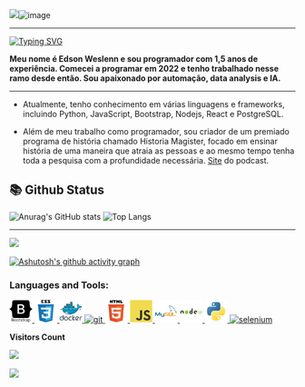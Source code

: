 [![](https://camo.githubusercontent.com/bc93a77bbaab6caa891a1c02d9d42fe357d867db3a64d2303a11448aa2f772f3/68747470733a2f2f63617073756c652d72656e6465722e76657263656c2e6170702f6170693f747970653d776176696e6726636f6c6f723d304138363232266865696768743d3132302673656374696f6e3d686561646572)](https://camo.githubusercontent.com/bc93a77bbaab6caa891a1c02d9d42fe357d867db3a64d2303a11448aa2f772f3/68747470733a2f2f63617073756c652d72656e6465722e76657263656c2e6170702f6170693f747970653d776176696e6726636f6c6f723d304138363232266865696768743d3132302673656374696f6e3d686561646572)![image](https://i.makeagif.com/media/6-13-2016/hjhsM8.gif)




* * *

[![Typing SVG](https://camo.githubusercontent.com/517a20f6cf3c39e67b20a198f0996ed98e4d05db677dd90f549849e365810439/68747470733a2f2f726561646d652d747970696e672d7376672e64656d6f6c61622e636f6d3f666f6e743d466972612b436f64652670617573653d3130303026636f6c6f723d323946373537266261636b67726f756e643d46464646464630302677696474683d343335266c696e65733d4561692532432b62656d2b76696e646f2b616f2b6d65752b47495448554221)](https://git.io/typing-svg)

**Meu nome é **Edson Weslenn** e sou programador com **1,5 anos** de experiência. Comecei a programar em 2022 e tenho trabalhado nesse ramo desde então. Sou apaixonado por automação, data analysis e IA.**

* * *

*   Atualmente, tenho conhecimento em várias linguagens e frameworks, incluindo Python, JavaScript, Bootstrap, Nodejs, React e PostgreSQL. 
    
*   Além de meu trabalho como programador, sou criador de um premiado programa de história chamado Historia Magister, focado em ensinar história de uma maneira que atraia as pessoas e ao mesmo tempo tenha toda a pesquisa com a profundidade necessária. [Site](https://historiamagister.com/) do podcast.
    

[](#-github-status)📚 Github Status
-----------------------------------

![Anurag's GitHub stats](https://github-readme-stats.vercel.app/api?username=blacksheepaway&show_icons=true&theme=gotham) ![Top Langs](https://github-readme-stats.vercel.app/api/top-langs/?username=blacksheepaway&layout=compact&theme=gotham&langs_count=8)

* * *

[![](https://camo.githubusercontent.com/acaa286597b43c96dc02b69b90de15a65c52063e31835b763a061cc815f64bac/68747470733a2f2f696d672e736869656c64732e696f2f62616467652f2d496e7374616772616d2d2532334534343035463f7374796c653d666f722d7468652d6261646765266c6f676f3d696e7374616772616d266c6f676f436f6c6f723d7768697465)](https://www.instagram.com/edsonweslenn/)

[![Ashutosh's github activity graph](https://github-readme-activity-graph.vercel.app/graph?username=blacksheepaway&theme=github-compact)](https://github.com/ashutosh00710/github-readme-activity-graph)

### [](#languages-and-tools)Languages and Tools:

<a href="https://getbootstrap.com" rel="nofollow"> <img src="https://raw.githubusercontent.com/devicons/devicon/master/icons/bootstrap/bootstrap-plain-wordmark.svg" alt="bootstrap" width="40" height="40" style="max-width: 100%;"> </a> <a href="https://www.w3schools.com/css/" rel="nofollow"> <img src="https://raw.githubusercontent.com/devicons/devicon/master/icons/css3/css3-original-wordmark.svg" alt="css3" width="40" height="40" style="max-width: 100%;"> </a> <a href="https://www.docker.com/" rel="nofollow"> <img src="https://raw.githubusercontent.com/devicons/devicon/master/icons/docker/docker-original-wordmark.svg" alt="docker" width="40" height="40" style="max-width: 100%;"> </a> <a href="https://git-scm.com/" rel="nofollow"> <img src="https://camo.githubusercontent.com/fbfcb9e3dc648adc93bef37c718db16c52f617ad055a26de6dc3c21865c3321d/68747470733a2f2f7777772e766563746f726c6f676f2e7a6f6e652f6c6f676f732f6769742d73636d2f6769742d73636d2d69636f6e2e737667" alt="git" width="40" height="40" data-canonical-src="https://www.vectorlogo.zone/logos/git-scm/git-scm-icon.svg" style="max-width: 100%;"> </a> <a href="https://www.w3.org/html/" rel="nofollow"> <img src="https://raw.githubusercontent.com/devicons/devicon/master/icons/html5/html5-original-wordmark.svg" alt="html5" width="40" height="40" style="max-width: 100%;"> </a> <a href="https://developer.mozilla.org/en-US/docs/Web/JavaScript" rel="nofollow"> <img src="https://raw.githubusercontent.com/devicons/devicon/master/icons/javascript/javascript-original.svg" alt="javascript" width="40" height="40" style="max-width: 100%;"> </a> <a href="https://www.mysql.com/" rel="nofollow"> <img src="https://raw.githubusercontent.com/devicons/devicon/master/icons/mysql/mysql-original-wordmark.svg" alt="mysql" width="40" height="40" style="max-width: 100%;"> </a> <a href="https://nodejs.org" rel="nofollow"> <img src="https://raw.githubusercontent.com/devicons/devicon/master/icons/nodejs/nodejs-original-wordmark.svg" alt="nodejs" width="40" height="40" style="max-width: 100%;"> </a> <a href="https://www.python.org" rel="nofollow"> <img src="https://raw.githubusercontent.com/devicons/devicon/master/icons/python/python-original.svg" alt="python" width="40" height="40" style="max-width: 100%;"> </a> <a href="https://www.selenium.dev" rel="nofollow"> <img src="https://raw.githubusercontent.com/detain/svg-logos/780f25886640cef088af994181646db2f6b1a3f8/svg/selenium-logo.svg" alt="selenium" width="40" height="40" style="max-width: 100%;"> </a> </p>

  

**Visitors Count**

[![](https://camo.githubusercontent.com/73848655698e9ec9587489d10e97c44c8fdbdfea10d539de01645937a183882d/68747470733a2f2f70726f66696c652d636f756e7465722e676c697463682e6d652f7b487474704564756172646f7d2f636f756e742e737667)](https://camo.githubusercontent.com/73848655698e9ec9587489d10e97c44c8fdbdfea10d539de01645937a183882d/68747470733a2f2f70726f66696c652d636f756e7465722e676c697463682e6d652f7b487474704564756172646f7d2f636f756e742e737667)

  

[![](https://camo.githubusercontent.com/bc93a77bbaab6caa891a1c02d9d42fe357d867db3a64d2303a11448aa2f772f3/68747470733a2f2f63617073756c652d72656e6465722e76657263656c2e6170702f6170693f747970653d776176696e6726636f6c6f723d304138363232266865696768743d3132302673656374696f6e3d686561646572)](https://camo.githubusercontent.com/bc93a77bbaab6caa891a1c02d9d42fe357d867db3a64d2303a11448aa2f772f3/68747470733a2f2f63617073756c652d72656e6465722e76657263656c2e6170702f6170693f747970653d776176696e6726636f6c6f723d304138363232266865696768743d3132302673656374696f6e3d686561646572)
